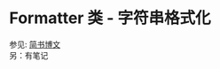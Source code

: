 # Formatter 类 - 字符串格式化
参见: <a href="https://www.jianshu.com/p/cf956612638d" target="view_window">简书博文</a> <br />
另：有笔记